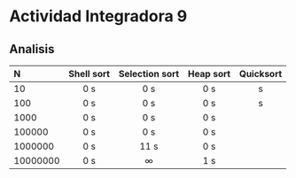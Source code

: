﻿# Actividad Integradora 9

## Analisis

|N|Shell sort| Selection sort|Heap sort| Quicksort|
| :--- | :---: | :---: | :---: | :---: |
|10     | 0 s | 0 s | 0 s |  s|
|100     | 0 s | 0 s | 0 s |  s|
|1000    | 0 s | 0 s | 0 s |         |             |
|100000  | 0 s | 0 s | 0 s |         |             |
|1000000 | 0 s | 11 s | 0 s |         |             |
|10000000 | 0 s | ∞ | 1 s |         |

